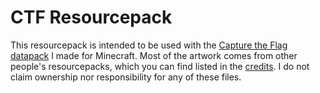 # CTF Resourcepack

This resourcepack is intended to be used with the [Capture the Flag datapack](https://https://github.com/alexover1/ctf) I made for Minecraft.
Most of the artwork comes from other people's resourcepacks, which you can find listed in the [credits](CREDITS.md). I do not claim ownership
nor responsibility for any of these files.
